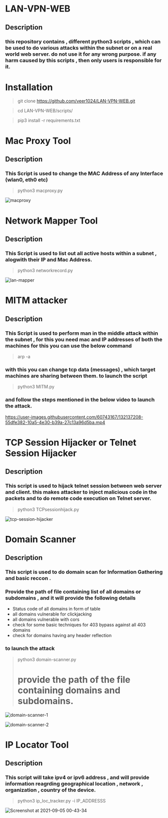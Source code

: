 # LAN-VPN-WEB
## Description
### this repository contains , different python3 scripts , which can be used to do various attacks within the subnet or on a real world web server. do not use it for any wrong purpose. if any harm caused by this scripts , then only users is responsible for it.

# Installation 
> git clone https://github.com/veer1024/LAN-VPN-WEB.git

> cd LAN-VPN-WEB/scripts/

> pip3 install -r requirements.txt


# Mac Proxy Tool
## **Description** 
### This Script is used to change the MAC Address of any Interface (wlan0, eth0 etc)
> python3 macproxy.py

![macproxy](https://user-images.githubusercontent.com/60743167/132130283-d9ad088c-ddea-42a3-914a-1f686a44c963.png)


# Network Mapper Tool
## **Description**
### This Script is used to list out all active hosts within a subnet , alogwith their IP and Mac Address.
> python3 networkrecord.py

![lan-mapper](https://user-images.githubusercontent.com/60743167/132130593-f8398b38-9ece-42e3-95ca-dfe64d52cbd4.png)

# MITM attacker
## **Description**
### This Script is used to perform man in the middle attack within the subnet , for this you need mac and IP addresses of both the machines for this you can use the below command 
> arp -a

### with this you can change tcp data (messages) , which target machines are sharing between them. to launch the script 
> python3 MITM.py

### and follow the steps mentioned in the below video to launch the attack.


https://user-images.githubusercontent.com/60743167/132137208-55dfe382-10a5-4e30-b39a-27c13a96d5ba.mp4

# TCP Session Hijacker or Telnet Session Hijacker
## **Description**
### This script is used to hijack telnet session between web server and client. this makes attacker to inject malicious code in the packets and to do remote code execution on Telnet server.
> python3 TCPsessionhijack.py

![tcp-session-hijacker](https://user-images.githubusercontent.com/60743167/132137629-afe305c3-7dab-4f37-8a2a-86ecbb17ff10.png)


# Domain Scanner 
## **Description**
### This script is used to do domain scan for Information Gathering and basic reccon . 
### Provide the path of file containing list of all domains or subdomains , and it will provide the following details
- Status code of all domains in form of table
- all domains vulnerable for clickjacking
- all domains vulnerable with cors
- check for some basic techniques for 403 bypass against all 403 domains
- check for domains having any header reflection

### to launch the attack
> python3 domain-scanner.py
> # provide the path of the file containing domains and subdomains.

![domain-scanner-1](https://user-images.githubusercontent.com/60743167/132132134-59d18cb9-be3a-4b48-8eef-c0e9c214e23a.png)

![domain-scanner-2](https://user-images.githubusercontent.com/60743167/132132289-908ea233-851b-4eed-b424-c4f1c7c0c88c.png)


# IP Locator Tool
## **Description**
### This script will take ipv4 or ipv6 address , and will provide information reagrding geographical location , network , organization , country of the device.
> python3 ip_loc_tracker.py -i IP_ADDRESSS

![Screenshot at 2021-09-05 00-43-34](https://user-images.githubusercontent.com/60743167/132137985-163dc5eb-4424-4954-bc52-f9139695aa3c.png)


